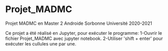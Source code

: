 # Projet_MADMC
Projet MADMC en Master 2 Androide Sorbonne Université 2020-2021

Ce projet a été réalisé en Jupyter, pour exécuter le programme:
1-Ouvrir le fichier Projet_MADMC avec jupyter notebook.
2-Utiliser 'shift + enter' pour exécuter les cullules une par une. 